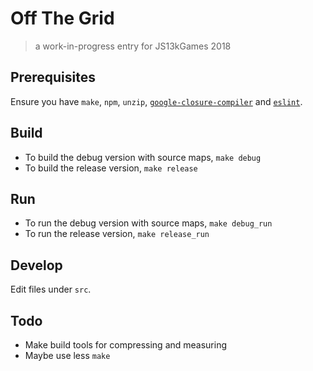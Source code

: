 # Off The Grid

> a work-in-progress entry for JS13kGames 2018

## Prerequisites

Ensure you have `make`, `npm`, `unzip`, [`google-closure-compiler`](https://www.npmjs.com/package/google-closure-compiler) and [`eslint`](https://eslint.org).

## Build

* To build the debug version with source maps, `make debug`
* To build the release version, `make release`

## Run

* To run the debug version with source maps, `make debug_run`
* To run the release version, `make release_run`

## Develop

Edit files under `src`.

## Todo

- Make build tools for compressing and measuring
- Maybe use less `make`
